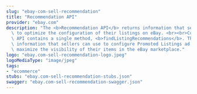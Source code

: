 ```yaml
---
slug: "ebay-com-sell-recommendation"
title: "Recommendation API"
provider: "ebay.com"
description: "The <b>Recommendation API</b> returns information that sellers can use\
  \ to optimize the configuration of their listings on eBay. <br><br>Currently, the\
  \ API contains a single method, <b>findListingRecommendations</b>. This method provides\
  \ information that sellers can use to configure Promoted Listings ad campaigns to\
  \ maximize the visibility of their items in the eBay marketplace."
logo: "ebay.com-sell-recommendation-logo.jpeg"
logoMediaType: "image/jpeg"
tags:
- "ecommerce"
stubs: "ebay.com-sell-recommendation-stubs.json"
swagger: "ebay.com-sell-recommendation-swagger.json"
---
```

